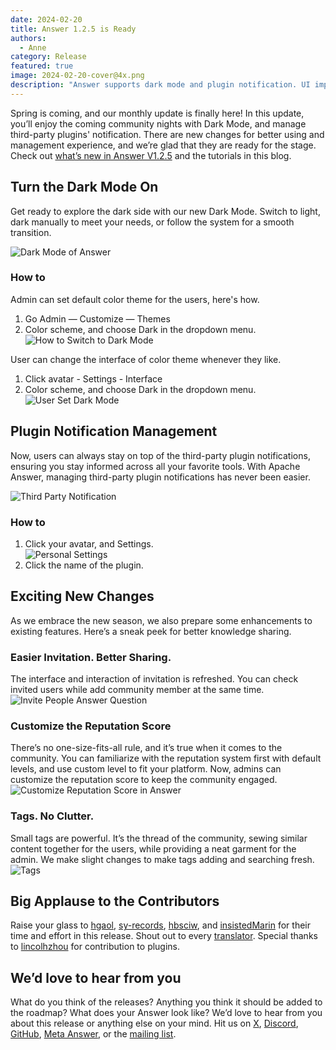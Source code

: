 ```yaml
---
date: 2024-02-20
title: Answer 1.2.5 is Ready
authors:
  - Anne
category: Release
featured: true
image: 2024-02-20-cover@4x.png
description: "Answer supports dark mode and plugin notification. UI improvement and reputation system customization are also joining the lift. "
---
```


Spring is coming, and our monthly update is finally here! In this update, you’ll enjoy the coming community nights with Dark Mode, and manage third-party plugins' notification. There are new changes for better using and management experience, and we’re glad that they are ready for the stage. Check out [what’s new in Answer V1.2.5](https://github.com/apache/incubator-answer/releases/tag/v1.2.5) and the tutorials in this blog.

## Turn the Dark Mode On

Get ready to explore the dark side with our new Dark Mode. Switch to light, dark manually to meet your needs, or follow the system for a smooth transition.

![Dark Mode of Answer](dark-mode.png)

### How to

Admin can set default color theme for the users, here's how.

1. Go Admin — Customize — Themes
2. Color scheme, and choose Dark in the dropdown menu.
   ![How to Switch to Dark Mode](switch-to-dark-mode.gif)

User can change the interface of color theme whenever they like.

1. Click avatar - Settings - Interface
2. Color scheme, and choose Dark in the dropdown menu.
   ![User Set Dark Mode](user-dark-mode.png)

## Plugin Notification Management

Now, users can always stay on top of the third-party plugin notifications, ensuring you stay informed across all your favorite tools. With Apache Answer, managing third-party plugin notifications has never been easier.

![Third Party Notification](third-party-plugins-notification.jpeg)

### How to

1. Click your avatar, and Settings.\
   ![Personal Settings](personal-settings.png)
2. Click the name of the plugin.

## Exciting New Changes

As we embrace the new season, we also prepare some enhancements to existing features. Here’s a sneak peek for better knowledge sharing.

### Easier Invitation. Better Sharing.

The interface and interaction of invitation is refreshed. You can check invited users while add community member at the same time.
![Invite People Answer Question](invitation.png)

### Customize the Reputation Score

There’s no one-size-fits-all rule, and it’s true when it comes to the community. You can familiarize with the reputation system first with default levels, and use custom level to fit your platform. Now, admins can customize the reputation score to keep the community engaged.
![Customize Reputation Score in Answer](privileges-custom-level.png)

### Tags. No Clutter.

Small tags are powerful. It’s the thread of the community, sewing similar content together for the users, while providing a neat garment for the admin. We make slight changes to make tags adding and searching fresh.
![Tags](tags-interface.png)

## Big Applause to the Contributors

Raise your glass to [hgaol](https://github.com/hgaol), [sy-records](https://github.com/sy-records), [hbsciw](https://github.com/hbsciw), and [insistedMarin](https://github.com/insistedMarin) for their time and effort in this release. Shout out to every [translator](https://crowdin.com/project/answer/activity-stream). Special thanks to [lincolhzhou](https://github.com/lincolnzhou) for contribution to plugins.

## We’d love to hear from you

What do you think of the releases? Anything you think it should be added to the roadmap?  What does your Answer look like? We’d love to hear from you about this release or anything else on your mind. Hit us on [X](https://twitter.com/answerdev), [Discord](https://discord.gg/a6PZZbfnFx), [GitHub](https://github.com/apache/incubator-answer), [Meta Answer](https://meta.answer.dev/), or the [mailing list](https://answer.apache.org/community/support).
